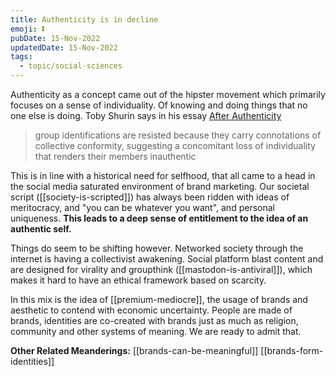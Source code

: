 ```yaml
---
title: Authenticity is in decline
emoji: ⏬
pubDate: 15-Nov-2022
updatedDate: 15-Nov-2022
tags:
  - topic/social-sciences
---
```


Authenticity as a concept came out of the hipster movement which primarily focuses on a sense of individuality. Of knowing and doing things that no one else is doing. Toby Shurin says in his essay [After Authenticity](https://subpixel.space/entries/after-authenticity/)

>group identifications are resisted because they carry connotations of collective conformity, suggesting a concomitant loss of individuality that renders their members inauthentic

This is in line with a historical need for selfhood, that all came to a head in the social media saturated environment of brand marketing. Our societal script ([[society-is-scripted]]) has always been ridden with ideas of meritocracy, and "you can be whatever you want", and personal uniqueness. **This leads to a deep sense of entitlement to the idea of an authentic self.**

Things do seem to be shifting however. Networked society through the internet is having a collectivist awakening. Social platform blast content and are designed for virality and groupthink ([[mastodon-is-antiviral]]), which makes it hard to have an ethical framework based on scarcity.

In this mix is the idea of [[premium-mediocre]], the usage of brands and aesthetic to contend with economic uncertainty. People are made of brands, identities are co-created with brands just as much as religion, community and other systems of meaning. We are ready to admit that.

**Other Related Meanderings:**
[[brands-can-be-meaningful]]
[[brands-form-identities]]